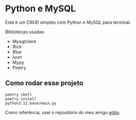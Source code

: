 # Python e MySQL

Este é um CRUD simples com Python e MySQL para terminal.

Bibliotecas usadas:

* Mysqlclient
* Rich
* Blue
* Isort
* Mypy
* Poetry

## Como rodar esse projeto

```
poetry shell
poetry install
python3.11 base/main.py
```

Como referência, usei o repositório do meu amigo [eddy](https://github.com/eddyyxxyy/crud-python-mysql).
